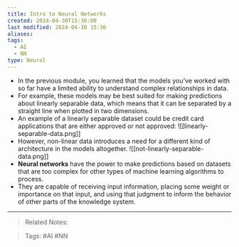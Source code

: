 ```yaml
---
title: Intro to Neural Networks
created: 2024-04-30T15:36:00
last modified: 2024-04-30 15:36
aliases: 
tags:
  - AI
  - NN
type: Neural
---
```

- In the previous module, you learned that the models you’ve worked with so far have a limited ability to understand complex relationships in data.
- For example, these models may be best suited for making predictions about linearly separable data, which means that it can be separated by a straight line when plotted in two dimensions.
- An example of a linearly separable dataset could be credit card applications that are either approved or not approved:
![[linearly-separable-data.png]]
- However, non-linear data introduces a need for a different kind of architecture in the models altogether.
![[not-linearly-separable-data.png]]
- **Neural networks** have the power to make predictions based on datasets that are too complex for other types of machine learning algorithms to process.
- They are capable of receiving input information, placing some weight or importance on that input, and using that judgment to inform the behavior of other parts of the knowledge system.
---
>Related Notes:
 
>Tags: #AI #NN 
